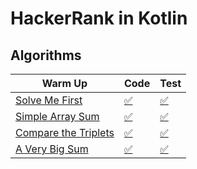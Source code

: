 # HackerRank in Kotlin 

## Algorithms

|                                      Warm Up                                       |                                                                                Code                                                                                 |                                                                                  Test                                                                                   |
| ---------------------------------------------------------------------------------- | ------------------------------------------------------------------------------------------------------------------------------------------------------------------- | ----------------------------------------------------------------------------------------------------------------------------------------------------------------------- |
| [Solve Me First](https://www.hackerrank.com/challenges/solve-me-first)             | [✅](https://github.com/tangzero/hacker-rank-kt/blob/master/algorithms/src/main/kotlin/dev/tangzero/hr/algorithms/warmup/solve_me_first/SolveMeFirst.kt)             | [✅](https://github.com/tangzero/hacker-rank-kt/blob/master/algorithms/src/test/kotlin/dev/tangzero/hr/algorithms/warmup/solve_me_first/SolveMeFirstTest.kt)             |
| [Simple Array Sum](https://www.hackerrank.com/challenges/simple-array-sum)         | [✅](https://github.com/tangzero/hacker-rank-kt/blob/master/algorithms/src/main/kotlin/dev/tangzero/hr/algorithms/warmup/simple_array_sum/SimpleArraySum.kt)         | [✅](https://github.com/tangzero/hacker-rank-kt/blob/master/algorithms/src/test/kotlin/dev/tangzero/hr/algorithms/warmup/simple_array_sum/SimpleArraySumTest.kt)         |
| [Compare the Triplets](https://www.hackerrank.com/challenges/compare-the-triplets) | [✅](https://github.com/tangzero/hacker-rank-kt/blob/master/algorithms/src/main/kotlin/dev/tangzero/hr/algorithms/warmup/compare_the_triplets/CompareTheTriplets.kt) | [✅](https://github.com/tangzero/hacker-rank-kt/blob/master/algorithms/src/test/kotlin/dev/tangzero/hr/algorithms/warmup/compare_the_triplets/CompareTheTripletsTest.kt) |
| [A Very Big Sum](https://www.hackerrank.com/challenges/a-very-big-sum)             | [✅](https://github.com/tangzero/hacker-rank-kt/blob/master/algorithms/src/main/kotlin/dev/tangzero/hr/algorithms/warmup/a_very_big_sum/AVeryBigSum.kt)              | [✅](https://github.com/tangzero/hacker-rank-kt/blob/master/algorithms/src/test/kotlin/dev/tangzero/hr/algorithms/warmup/a_very_big_sum/AVeryBigSumTest.kt)              |
